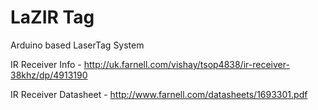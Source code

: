 # LaZIR Tag
Arduino based LaserTag System

IR Receiver Info - http://uk.farnell.com/vishay/tsop4838/ir-receiver-38khz/dp/4913190

IR Receiver Datasheet - http://www.farnell.com/datasheets/1693301.pdf
